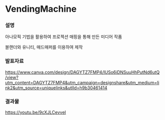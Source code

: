 # VendingMachine

### 설명
아나모픽 기법을 활용하여 프로젝션 매핑을 통해 만든 미디어 작품

블랜더와 유니티, 매드매퍼를 이용하여 제작

### 발표자료
https://www.canva.com/design/DAGYTZ7FMP4/lUSo6iDNSuuHhPutNd6utQ/view?utm_content=DAGYTZ7FMP4&utm_campaign=designshare&utm_medium=link2&utm_source=uniquelinks&utlId=h9b30461414

### 결과물
https://youtu.be/9cXJLCevveI

